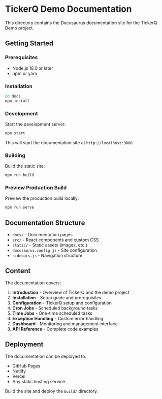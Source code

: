 # TickerQ Demo Documentation

This directory contains the Docusaurus documentation site for the TickerQ Demo project.

## Getting Started

### Prerequisites

- Node.js 18.0 or later
- npm or yarn

### Installation

```bash
cd docs
npm install
```

### Development

Start the development server:

```bash
npm start
```

This will start the documentation site at `http://localhost:3000`.

### Building

Build the static site:

```bash
npm run build
```

### Preview Production Build

Preview the production build locally:

```bash
npm run serve
```

## Documentation Structure

- `docs/` - Documentation pages
- `src/` - React components and custom CSS
- `static/` - Static assets (images, etc.)
- `docusaurus.config.js` - Site configuration
- `sidebars.js` - Navigation structure

## Content

The documentation covers:

1. **Introduction** - Overview of TickerQ and the demo project
2. **Installation** - Setup guide and prerequisites
3. **Configuration** - TickerQ setup and configuration
4. **Cron Jobs** - Scheduled background tasks
5. **Time Jobs** - One-time scheduled tasks
6. **Exception Handling** - Custom error handling
7. **Dashboard** - Monitoring and management interface
8. **API Reference** - Complete code examples

## Deployment

The documentation can be deployed to:

- GitHub Pages
- Netlify
- Vercel
- Any static hosting service

Build the site and deploy the `build/` directory.
